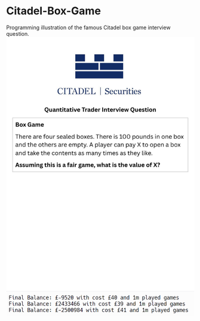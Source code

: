 # Citadel-Box-Game
Programming illustration of the famous Citadel box game interview question.
![Output](GM8ObiJaAAAbQ2t.jpg_large)
![Output](Output_Citadel_Game.png)
